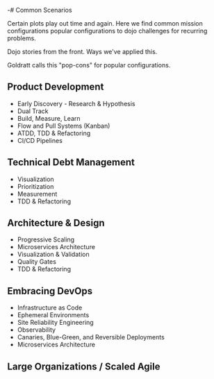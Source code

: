 -# Common Scenarios

Certain plots play out time and again. Here we find common mission configurations popular configurations to dojo challenges for recurring problems.

Dojo stories from the front. Ways we've applied this.

Goldratt calls this "pop-cons" for popular configurations.

## Product Development

- Early Discovery - Research & Hypothesis
- Dual Track
- Build, Measure, Learn
- Flow and Pull Systems (Kanban)
- ATDD, TDD & Refactoring
- CI/CD Pipelines

## Technical Debt Management

- Visualization
- Prioritization
- Measurement
- TDD & Refactoring

## Architecture & Design

- Progressive Scaling
- Microservices Architecture
- Visualization & Validation
- Quality Gates
- TDD & Refactoring

## Embracing DevOps

- Infrastructure as Code
- Ephemeral Environments
- Site Reliability Engineering
- Observability
- Canaries, Blue-Green, and Reversible Deployments
- Microservices Architecture


## Large Organizations / Scaled Agile